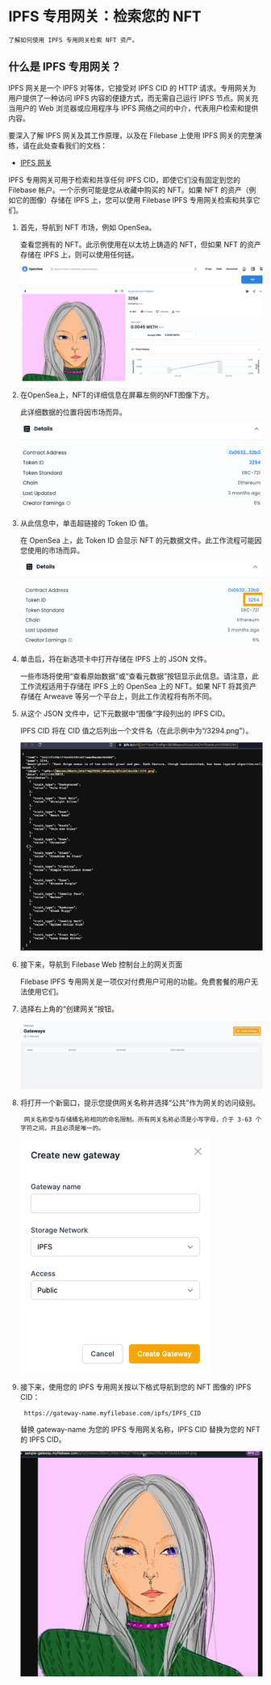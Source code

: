 # IPFS 专用网关：检索您的 NFT
	了解如何使用 IPFS 专用网关检索 NFT 资产。
## 什么是 IPFS 专用网关？
IPFS 网关是一个 IPFS 对等体，它接受对 IPFS CID 的 HTTP 请求。专用网关为用户提供了一种访问 IPFS 内容的便捷方式，而无需自己运行 IPFS 节点。网关充当用户的 Web 浏览器或应用程序与 IPFS 网络之间的中介，代表用户检索和提供内容。

要深入了解 IPFS 网关及其工作原理，以及在 Filebase 上使用 IPFS 网关的完整演练，请在此处查看我们的文档：

- [IPFS 网关](https://docs.filebase.com/ipfs/ipfs-gateways)

IPFS 专用网关可用于检索和共享任何 IPFS CID，即使它们没有固定到您的 Filebase 帐户。一个示例可能是您从收藏中购买的 NFT。如果 NFT 的资产（例如它的图像）存储在 IPFS 上，您可以使用 Filebase IPFS 专用网关检索和共享它们。

1. 首先，导航到 NFT 市场，例如 OpenSea。

	查看您拥有的 NFT。此示例使用在以太坊上铸造的 NFT，但如果 NFT 的资产存储在 IPFS 上，则可以使用任何链。
	
	![](./pic/nft.png)
2. 在OpenSea上，NFT的详细信息在屏幕左侧的NFT图像下方。

	此详细数据的位置将因市场而异。
	
	![](./pic/nft1.png)
3. 从此信息中，单击超链接的 Token ID 值。

	在 OpenSea 上，此 Token ID 会显示 NFT 的元数据文件。此工作流程可能因您使用的市场而异。
	
	![](./pic/nft2.png)
4. 单击后，将在新选项卡中打开存储在 IPFS 上的 JSON 文件。

	一些市场将使用“查看原始数据”或“查看元数据”按钮显示此信息。请注意，此工作流程适用于存储在 IPFS 上的 OpenSea 上的 NFT。如果 NFT 将其资产存储在 Arweave 等另一个平台上，则此工作流程将有所不同。
5. 从这个 JSON 文件中，记下元数据中“图像”字段列出的 IPFS CID。

	IPFS CID 将在 CID 值之后列出一个文件名（在此示例中为“/3294.png”）。

	![](./pic/nft3.png)
6. 接下来，导航到 Filebase Web 控制台上的网关页面

	Filebase IPFS 专用网关是一项仅对付费用户可用的功能。免费套餐的用户无法使用它们。
7. 选择右上角的“创建网关”按钮。

	![](./pic/gateway2.png)
8. 将打开一个新窗口，提示您提供网关名称并选择“公共”作为网关的访问级别。

		网关名称受与存储桶名称相同的命名限制。所有网关名称必须是小写字母，介于 3-63 个字符之间，并且必须是唯一的。
		
	![](./pic/gateway3.png)	
9. 接下来，使用您的 IPFS 专用网关按以下格式导航到您的 NFT 图像的 IPFS CID：

		https://gateway-name.myfilebase.com/ipfs/IPFS_CID
	替换 gateway-name 为您的 IPFS 专用网关名称，IPFS CID 替换为您的 NFT 的 IPFS CID。
	
	![](./pic/nft4.png)
